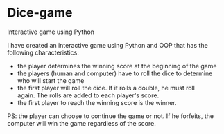 # Dice-game
Interactive game using Python 

I have created an interactive game using Python and OOP that has the following characteristics:
- the player determines the winning score at the beginning of the game
- the players (human and computer) have to roll the dice to determine who will start the game
- the first player will roll the dice. If it rolls a double, he must roll again. The rolls are added to each player's score. 
- the first player to reach the winning score is the winner.

PS: the player can choose to continue the game or not. If he forfeits, the computer will win the game regardless of the score.
